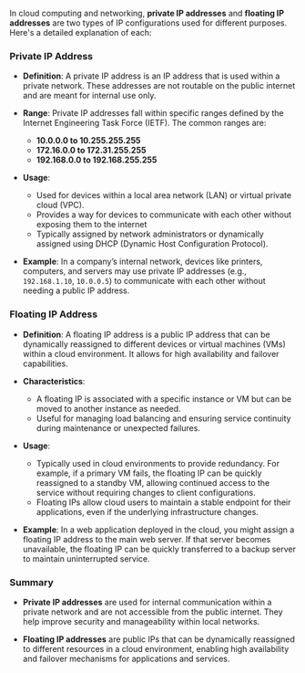 In cloud computing and networking, **private IP addresses** and **floating IP addresses** are two types of IP configurations used for different purposes. Here's a detailed explanation of each:

### Private IP Address

- **Definition**: A private IP address is an IP address that is used within a private network. These addresses are not routable on the public internet and are meant for internal use only.

- **Range**: Private IP addresses fall within specific ranges defined by the Internet Engineering Task Force (IETF). The common ranges are:
  - **10.0.0.0 to 10.255.255.255**
  - **172.16.0.0 to 172.31.255.255**
  - **192.168.0.0 to 192.168.255.255**

- **Usage**:
  - Used for devices within a local area network (LAN) or virtual private cloud (VPC). 
  - Provides a way for devices to communicate with each other without exposing them to the internet
  - Typically assigned by network administrators or dynamically assigned using DHCP (Dynamic Host Configuration Protocol).

- **Example**: In a company’s internal network, devices like printers, computers, and servers may use private IP addresses (e.g., `192.168.1.10`, `10.0.0.5`) to communicate with each other without needing a public IP address.

### Floating IP Address

- **Definition**: A floating IP address is a public IP address that can be dynamically reassigned to different devices or virtual machines (VMs) within a cloud environment. It allows for high availability and failover capabilities.

- **Characteristics**:
  - A floating IP is associated with a specific instance or VM but can be moved to another instance as needed.
  - Useful for managing load balancing and ensuring service continuity during maintenance or unexpected failures.

- **Usage**:
  - Typically used in cloud environments to provide redundancy. For example, if a primary VM fails, the floating IP can be quickly reassigned to a standby VM, allowing continued access to the service without requiring changes to client configurations.
  - Floating IPs allow cloud users to maintain a stable endpoint for their applications, even if the underlying infrastructure changes.

- **Example**: In a web application deployed in the cloud, you might assign a floating IP address to the main web server. If that server becomes unavailable, the floating IP can be quickly transferred to a backup server to maintain uninterrupted service.

### Summary

- **Private IP addresses** are used for internal communication within a private network and are not accessible from the public internet. They help improve security and manageability within local networks.

- **Floating IP addresses** are public IPs that can be dynamically reassigned to different resources in a cloud environment, enabling high availability and failover mechanisms for applications and services.